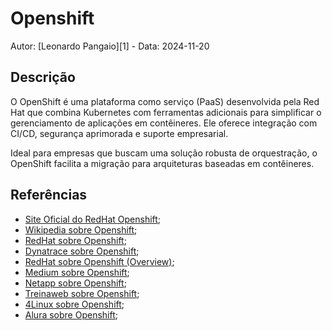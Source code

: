 # Openshift

Autor: [Leonardo Pangaio][1] - Data: 2024-11-20

## Descrição

O OpenShift é uma plataforma como serviço (PaaS) desenvolvida pela Red Hat que combina Kubernetes com ferramentas adicionais para simplificar o gerenciamento de aplicações em contêineres. Ele oferece integração com CI/CD, segurança aprimorada e suporte empresarial.

Ideal para empresas que buscam uma solução robusta de orquestração, o OpenShift facilita a migração para arquiteturas baseadas em contêineres.

## Referências

- [Site Oficial do RedHat Openshift](https://www.redhat.com/en/technologies/cloud-computing/openshift);
- [Wikipedia sobre Openshift](https://en.wikipedia.org/wiki/OpenShift);
- [RedHat sobre Openshift](https://developers.redhat.com/products/openshift/overview);
- [Dynatrace sobre Openshift](https://www.dynatrace.com/news/blog/what-is-openshift-2/);
- [RedHat sobre Openshift (Overview)](https://docs.openshift.com/container-platform/4.12/getting_started/openshift-overview.html);
- [Medium sobre Openshift](https://medium.com/@Raghvendra_Tyagi/all-about-open-shift-142408277bc0);
- [Netapp sobre Openshift](https://bluexp.netapp.com/blog/cvo-blg-understanding-red-hat-openshift-container-platform);
- [Treinaweb sobre Openshift](https://www.treinaweb.com.br/blog/o-que-e-o-openshift);
- [4Linux sobre Openshift](https://4linux.com.br/o-que-e-openshift/);
- [Alura sobre Openshift](https://youtu.be/B0vNhpeJZdw?si=A40XygKk-6sY-khm);